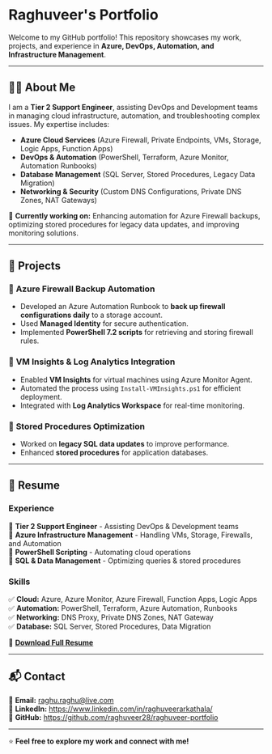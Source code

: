# Raghuveer's Portfolio

Welcome to my GitHub portfolio! This repository showcases my work, projects, and experience in **Azure, DevOps, Automation, and Infrastructure Management**.

---

## 👨‍💻 About Me  

I am a **Tier 2 Support Engineer**, assisting DevOps and Development teams in managing cloud infrastructure, automation, and troubleshooting complex issues. My expertise includes:  
- **Azure Cloud Services** (Azure Firewall, Private Endpoints, VMs, Storage, Logic Apps, Function Apps)  
- **DevOps & Automation** (PowerShell, Terraform, Azure Monitor, Automation Runbooks)  
- **Database Management** (SQL Server, Stored Procedures, Legacy Data Migration)  
- **Networking & Security** (Custom DNS Configurations, Private DNS Zones, NAT Gateways)  

📌 **Currently working on:** Enhancing automation for Azure Firewall backups, optimizing stored procedures for legacy data updates, and improving monitoring solutions.  

---

## 📂 Projects  

### 🔹 **Azure Firewall Backup Automation**  
- Developed an Azure Automation Runbook to **back up firewall configurations daily** to a storage account.  
- Used **Managed Identity** for secure authentication.  
- Implemented **PowerShell 7.2 scripts** for retrieving and storing firewall rules.  

### 🔹 **VM Insights & Log Analytics Integration**  
- Enabled **VM Insights** for virtual machines using Azure Monitor Agent.  
- Automated the process using `Install-VMInsights.ps1` for efficient deployment.  
- Integrated with **Log Analytics Workspace** for real-time monitoring.  

### 🔹 **Stored Procedures Optimization**  
- Worked on **legacy SQL data updates** to improve performance.  
- Enhanced **stored procedures** for application databases.  


---

## 📄 Resume  

### **Experience**  
🔹 **Tier 2 Support Engineer** - Assisting DevOps & Development teams  
🔹 **Azure Infrastructure Management** - Handling VMs, Storage, Firewalls, and Automation  
🔹 **PowerShell Scripting** - Automating cloud operations  
🔹 **SQL & Data Management** - Optimizing queries & stored procedures  

### **Skills**  
✅ **Cloud:** Azure, Azure Monitor, Azure Firewall, Function Apps, Logic Apps  
✅ **Automation:** PowerShell, Terraform, Azure Automation, Runbooks  
✅ **Networking:** DNS Proxy, Private DNS Zones, NAT Gateway  
✅ **Database:** SQL Server, Stored Procedures, Data Migration  

📄 **[Download Full Resume](https://github.com/raghuveer28/Raghuveer_Arkathala_Resume/blob/main/Raghu.Azure.pdf)**  

---

## 📬 Contact  

📧 **Email:** raghu.raghu@live.com  
🔗 **LinkedIn:** https://www.linkedin.com/in/raghuveerarkathala/  
🐙 **GitHub:** https://github.com/raghuveer28/raghuveer-portfolio 

---

⭐ **Feel free to explore my work and connect with me!**  
